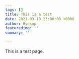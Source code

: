```yaml
---
tags: []
title: This is a test
date: 2021-03-10 23:00:00 +0000
author: Hyesop
featuredimg: ''
summary: ''

---
```

This is a test page.